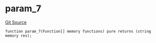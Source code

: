 # param_7
[Git Source](https://github.com/metacontract/mc/blob/d41f04df9ea19494be75c66f344b8104caf03cd2/resources/devkit/api-reference/Flattened.sol)


```solidity
function param_7(Function[] memory functions) pure returns (string memory res);
```

